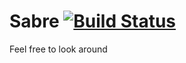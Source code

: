 # Sabre [![Build Status](https://travis-ci.org/dannych/sabre.svg?branch=master)](https://travis-ci.org/dannych/sabre)

Feel free to look around